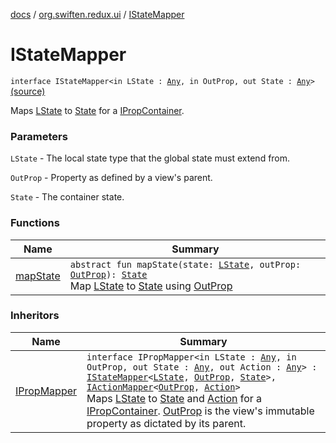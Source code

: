 [docs](../../index.md) / [org.swiften.redux.ui](../index.md) / [IStateMapper](./index.md)

# IStateMapper

`interface IStateMapper<in LState : `[`Any`](https://kotlinlang.org/api/latest/jvm/stdlib/kotlin/-any/index.html)`, in OutProp, out State : `[`Any`](https://kotlinlang.org/api/latest/jvm/stdlib/kotlin/-any/index.html)`>` [(source)](https://github.com/protoman92/KotlinRedux/tree/master/common/common-ui/src/main/kotlin/org/swiften/redux/ui/Injector.kt#L65)

Maps [LState](index.md#LState) to [State](index.md#State) for a [IPropContainer](../-i-prop-container/index.md).

### Parameters

`LState` - The local state type that the global state must extend from.

`OutProp` - Property as defined by a view's parent.

`State` - The container state.

### Functions

| Name | Summary |
|---|---|
| [mapState](map-state.md) | `abstract fun mapState(state: `[`LState`](index.md#LState)`, outProp: `[`OutProp`](index.md#OutProp)`): `[`State`](index.md#State)<br>Map [LState](index.md#LState) to [State](index.md#State) using [OutProp](index.md#OutProp) |

### Inheritors

| Name | Summary |
|---|---|
| [IPropMapper](../-i-prop-mapper.md) | `interface IPropMapper<in LState : `[`Any`](https://kotlinlang.org/api/latest/jvm/stdlib/kotlin/-any/index.html)`, in OutProp, out State : `[`Any`](https://kotlinlang.org/api/latest/jvm/stdlib/kotlin/-any/index.html)`, out Action : `[`Any`](https://kotlinlang.org/api/latest/jvm/stdlib/kotlin/-any/index.html)`> : `[`IStateMapper`](./index.md)`<`[`LState`](../-i-prop-mapper.md#LState)`, `[`OutProp`](../-i-prop-mapper.md#OutProp)`, `[`State`](../-i-prop-mapper.md#State)`>, `[`IActionMapper`](../-i-action-mapper/index.md)`<`[`OutProp`](../-i-prop-mapper.md#OutProp)`, `[`Action`](../-i-prop-mapper.md#Action)`>`<br>Maps [LState](../-i-prop-mapper.md#LState) to [State](../-i-prop-mapper.md#State) and [Action](../-i-prop-mapper.md#Action) for a [IPropContainer](../-i-prop-container/index.md). [OutProp](../-i-prop-mapper.md#OutProp) is the view's immutable property as dictated by its parent. |
